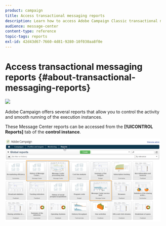 ```yaml
---
product: campaign
title: Access transactional messaging reports
description: Learn how to access Adobe Campaign Classic transactional messaging reports.
audience: message-center
content-type: reference
topic-tags: reports
exl-id: 42d43d67-7660-4d81-9280-10f030aa8f0e
---
```

# Access transactional messaging reports {#about-transactional-messaging-reports}

![](assets/do-not-localize/v7-only.svg)

Adobe Campaign offers several reports that allow you to control the activity and smooth running of the execution instances.

These Message Center reports can be accessed from the **[!UICONTROL Reports]** tab of the **control instance**. 

![](assets/messagecenter_reporting_002.png)
